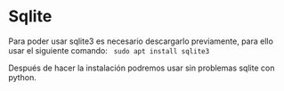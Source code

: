 # Sqlite

Para poder usar sqlite3 es necesario descargarlo previamente, para ello usar el siguiente comando: 
` sudo apt install sqlite3` 

Después de hacer la instalación podremos usar sin problemas sqlite con python.